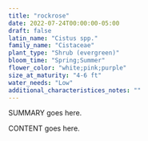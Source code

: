 ```yaml
---
title: "rockrose"
date: 2022-07-24T00:00:00-05:00
draft: false
latin_name: "Cistus spp."
family_name: "Cistaceae"
plant_type: "Shrub (evergreen)"
bloom_time: "Spring;Summer"
flower_color: "white;pink;purple"
size_at_maturity: "4-6 ft"
water_needs: "Low"
additional_characteristices_notes: ""
---
```


SUMMARY goes here.

<!--more-->

CONTENT goes here.